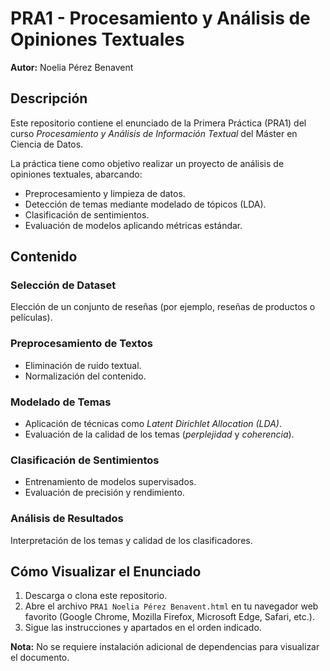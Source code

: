 # PRA1 - Procesamiento y Análisis de Opiniones Textuales  
**Autor:** Noelia Pérez Benavent

## Descripción  
Este repositorio contiene el enunciado de la Primera Práctica (PRA1) del curso *Procesamiento y Análisis de Información Textual* del Máster en Ciencia de Datos.

La práctica tiene como objetivo realizar un proyecto de análisis de opiniones textuales, abarcando:

- Preprocesamiento y limpieza de datos.  
- Detección de temas mediante modelado de tópicos (LDA).  
- Clasificación de sentimientos.  
- Evaluación de modelos aplicando métricas estándar.

## Contenido  

### Selección de Dataset  
Elección de un conjunto de reseñas (por ejemplo, reseñas de productos o películas).

### Preprocesamiento de Textos  
- Eliminación de ruido textual.  
- Normalización del contenido.

### Modelado de Temas  
- Aplicación de técnicas como *Latent Dirichlet Allocation (LDA)*.  
- Evaluación de la calidad de los temas (*perplejidad* y *coherencia*).

### Clasificación de Sentimientos  
- Entrenamiento de modelos supervisados.  
- Evaluación de precisión y rendimiento.

### Análisis de Resultados  
Interpretación de los temas y calidad de los clasificadores.

## Cómo Visualizar el Enunciado  
1. Descarga o clona este repositorio.  
2. Abre el archivo `PRA1 Noelia Pérez Benavent.html` en tu navegador web favorito (Google Chrome, Mozilla Firefox, Microsoft Edge, Safari, etc.).  
3. Sigue las instrucciones y apartados en el orden indicado.  

**Nota:** No se requiere instalación adicional de dependencias para visualizar el documento.



